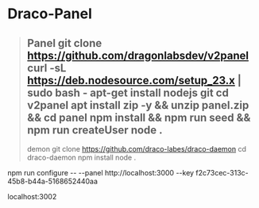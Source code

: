 # Draco-Panel

> Panel
> git clone https://github.com/dragonlabsdev/v2panel
> curl -sL https://deb.nodesource.com/setup_23.x | sudo bash -
> apt-get install nodejs git
> cd v2panel
> apt install zip -y && unzip panel.zip && cd panel
> npm install && npm run seed && npm run createUser
> node .
> --------------------------------------------------------
> demon
> git clone https://github.com/draco-labes/draco-daemon
> cd draco-daemon
> npm install
> node .

npm run configure -- --panel http://localhost:3000 --key f2c73cec-313c-45b8-b44a-5168652440aa


localhost:3002
